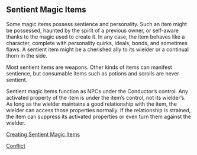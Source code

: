 ## Sentient Magic Items

Some magic items possess sentience and personality.
Such an item might be possessed, haunted by the spirit of a previous owner, or self-aware thanks to the magic used to create it.
In any case, the item behaves like a character, complete with personality quirks, ideals, bonds, and sometimes flaws.
A sentient item might be a cherished ally to its wielder or a continual thorn in the side.

Most sentient items are weapons.
Other kinds of items can manifest sentience, but consumable items such as potions and scrolls are never sentient.

Sentient magic items function as NPCs under the Conductor’s control.
Any activated property of the item is under the item’s control, not its wielder’s.
As long as the wielder maintains a good relationship with the item, the wielder can access those properties normally.
If the relationship is strained, the item can suppress its activated properties or even turn them against the wielder.

[Creating Sentient Magic Items](./SMI_Creation.md)

[Conflict](./SMI_Conflict.md)

